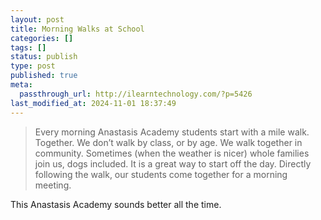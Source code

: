 ```yaml
---
layout: post
title: Morning Walks at School
categories: []
tags: []
status: publish
type: post
published: true
meta:
  passthrough_url: http://ilearntechnology.com/?p=5426
last_modified_at: 2024-11-01 18:37:49
---
```


>Every morning Anastasis Academy students start with a mile walk. Together. We don’t walk by class, or by age. We walk together in community. Sometimes (when the weather is nicer) whole families join us, dogs included. It is a great way to start off the day. Directly following the walk, our students come together for a morning meeting.



This Anastasis Academy sounds better all the time.

